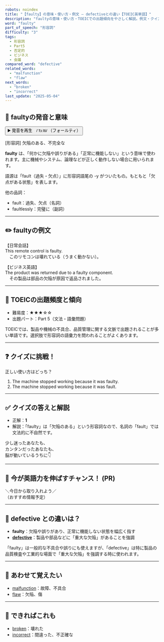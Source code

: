 ```yaml
---
robots: noindex
title: "【faulty】の意味・使い方・例文 ― defectiveとの違い【TOEIC英単語】"
description: "faultyの意味・使い方・TOEICでの出題傾向をやさしく解説。例文・クイズ付きでdefectiveとの違いもわかりやすく学べます。"
word: "faulty"
part_of_speech: "形容詞"
difficulty: "3"
tags:
  - 形容詞
  - Part5
  - 否定的
  - ビジネス
  - 会議
compared_word: "defective"
related_words:
  - "malfunction"
  - "flaw"
next_words:
  - "broken"
  - "incorrect"
last_update: "2025-05-04"
---
```


## 🔰 faultyの発音と意味

<button class="play-audio" onclick="playTTS('faulty')">
  <span class="play-audio-main">
    ▶️ 発音を再生　/ˈfɔːlti/
  </span>
  <span class="play-audio-sub">
    （フォールティ）
  </span>
</button>

[形容詞] 欠陥のある、不完全な

**faulty** は、「何かに欠陥や誤りがある」「正常に機能しない」という意味で使われます。主に機械やシステム、論理などが正しく動作しない場合に用いられます。

語源は「fault（過失・欠点）」に形容詞語尾の -y がついたもの。もともと「欠点がある状態」を表します。

他の品詞：  
- fault：過失、欠点（名詞）
- faultlessly：完璧に（副詞）

---

## ✏️ faultyの例文

【日常会話】  
This remote control is faulty.  
　このリモコンは壊れている（うまく動かない）。

【ビジネス英語】  
The product was returned due to a faulty component.  
　その製品は部品の欠陥が原因で返品されました。

---

## 🎯 TOEICの出題頻度と傾向

- 難易度：★★★☆☆
- 出題パート：Part 5（文法・語彙問題）

TOEICでは、製品や機械の不具合、品質管理に関する文脈で出題されることが多い単語です。選択肢で形容詞の語彙力を問われることがよくあります。

---

## ❓ クイズに挑戦！

正しい使い方はどっち？

1. The machine stopped working because it was faulty.  
2. The machine stopped working because it was fault.

---

## ✅ クイズの答えと解説

- 正解：**1**
- 解説：「faulty」は「欠陥のある」という形容詞なので、名詞の「fault」では文法的に不自然です。

少し迷ったあなたも、  
カンタンだったあなたも、  
脳が動いているうちに👇️

---

## 🚀 今が英語力を伸ばすチャンス！ (PR)

<div class="info-center">
＼今日から取り入れよう／<br>  
（おすすめ情報予定）
</div>

---

## 🤔  defective との違いは？

- **faulty**：欠陥や誤りがあり、正常に機能しない状態を幅広く指す
- **[defective](/word/defective)**：製品や部品などに「重大な欠陥」があることを強調

「faulty」は一般的な不具合や誤りにも使えますが、「defective」は特に製品の品質検査や工業的な場面で「重大な欠陥」を強調する時に使われます。

---

## 🧩 あわせて覚えたい

- [malfunction](/word/malfunction)：故障、不具合
- [flaw](/word/flaw)：欠陥、傷

---

## 📖 できればこれも

- [broken](/word/broken)：壊れた
- [incorrect](/word/incorrect)：間違った、不正確な

<!-- cvid: aid42_bid21 -->
